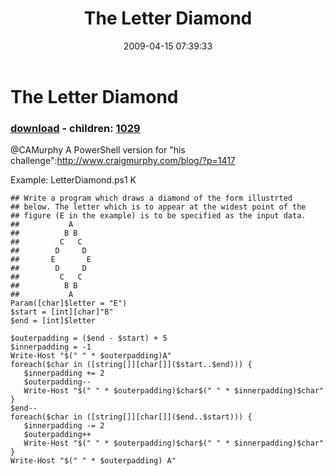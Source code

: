 ﻿---
pid:            1028
poster:         Joel Bennett
title:          The Letter Diamond
date:           2009-04-15 07:39:33
format:         posh
parent:         0
parent:         0
children:       1029
---

# The Letter Diamond

### [download](1028.ps1) - children: [1029](1029.md)

@CAMurphy A PowerShell version for "his challenge":http://www.craigmurphy.com/blog/?p=1417

Example: LetterDiamond.ps1 K

```posh
## Write a program which draws a diamond of the form illustrted 
## below. The letter which is to appear at the widest point of the 
## figure (E in the example) is to be specified as the input data.
##           A
##          B B
##         C   C
##        D     D
##       E       E
##        D     D
##         C   C
##          B B
##           A
Param([char]$letter = "E")
$start = [int][char]"B"
$end = [int]$letter

$outerpadding = ($end - $start) + 5
$innerpadding = -1
Write-Host "$(" " * $outerpadding)A"
foreach($char in ([string[]][char[]]($start..$end))) { 
   $innerpadding += 2
   $outerpadding--
   Write-Host "$(" " * $outerpadding)$char$(" " * $innerpadding)$char"
}
$end--
foreach($char in ([string[]][char[]]($end..$start))) { 
   $innerpadding -= 2
   $outerpadding++
   Write-Host "$(" " * $outerpadding)$char$(" " * $innerpadding)$char"
}
Write-Host "$(" " * $outerpadding) A"

```
